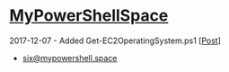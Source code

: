 # [MyPowerShellSpace](http://mypowershell.space/)

2017-12-07 - Added Get-EC2OperatingSystem.ps1 [[Post](http://mypowershell.space/index.php/2017/12/07/get-os-of-the-instance-or-gods-forbid-sql-version/)]

- six@mypowershell.space